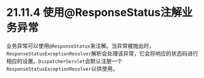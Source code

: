 # 21.11.4 使用@ResponseStatus注解业务异常

业务异常可以使用`@ResponseStatus`来注解。当异常被抛出时，`ResponseStatusExceptionResolver`解析会处理该异常，它会将响应的状态码进行相应的设置。`DispatcherServlet`会默认注册一个`ResponseStatusExceptionResolver`以供使用。
